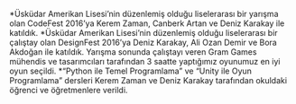 *Üsküdar Amerikan Lisesi’nin düzenlemiş olduğu liselerarası bir yarışma olan CodeFest 2016’ya Kerem Zaman, Canberk Artan ve Deniz Karakay ile katıldık.
*Üsküdar Amerikan Lisesi’nin düzenlemiş olduğu liselerarası bir çalıştay olan DesignFest 2016’ya Deniz Karakay, Ali Ozan Demir ve Bora Akdoğan ile katıldık. Yarışma sonunda çalıştayı veren Gram Games mühendis ve tasarımcıları tarafından 3 saatte yaptığımız oyunumuz en iyi oyun seçildi. 
*“Python ile Temel Programlama” ve “Unity ile Oyun Programlama” dersleri Kerem Zaman ve Deniz Karakay tarafından okuldaki öğrenci ve öğretmenlere verildi.
